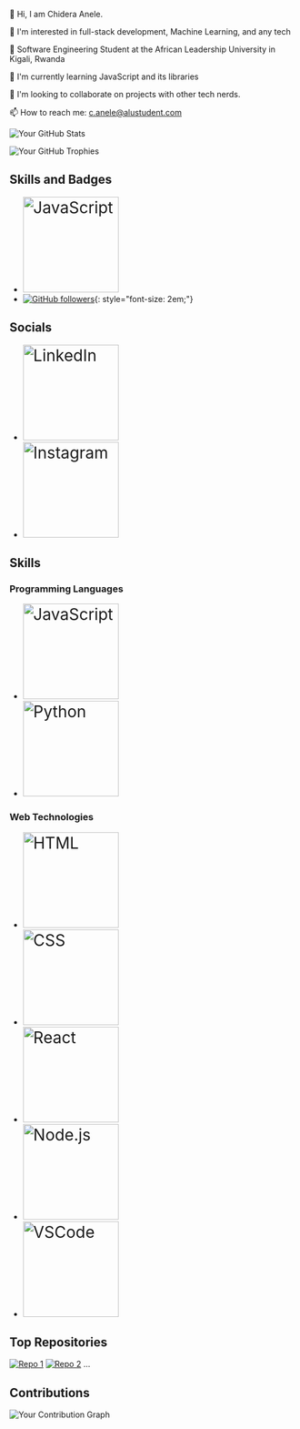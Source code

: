 👋 Hi, I am Chidera Anele. 

👀 I'm interested in full-stack development, Machine Learning, and any tech 

🌱 Software Engineering Student at the  African Leadership University in Kigali, Rwanda

🌱 I'm currently learning JavaScript and its libraries

💞️ I'm looking to collaborate on projects with other tech nerds.

📫 How to reach me: c.anele@alustudent.com
<!-- Your GitHub Stats -->
![Your GitHub Stats](https://github-readme-stats.vercel.app/api?username=Chidera0001&show_icons=true&count_private=true&theme=dark)

<!-- GitHub Trophies -->
![Your GitHub Trophies](https://github-profile-trophy.vercel.app/?username=Chidera0001&theme=dark)

<!-- Skills and Badges -->
## Skills and Badges
- <a href="https://github.com/JavaScript">
    <img src="https://img.shields.io/badge/-fff?style=for-the-badge&logo=javascript&labelColor=white&logoColor=dd0000" alt="JavaScript" style="width: 6em; height: auto; font-size: 2em;">
  </a>
- [![GitHub followers](https://img.shields.io/github/followers/Chidera0001?style=social&labelColor=black)](https://github.com/Chidera0001){: style="font-size: 2em;"}

<!-- Socials -->
## Socials
- <a href="https://www.linkedin.com/in/chidera-anele/">
    <img src="https://img.shields.io/badge/LinkedIn-Connect-blue?style=for-the-badge&logo=linkedin&labelColor=white" alt="LinkedIn" style="width: 6em; height: auto; font-size: 2em;">
  </a>
- <a href="https://www.instagram.com/chidera.anele/">
    <img src="https://img.shields.io/badge/Instagram-Follow-blue?style=for-the-badge&logo=instagram&labelColor=white" alt="Instagram" style="width: 6em; height: auto; font-size: 2em;">
  </a>

<!-- Skills -->
## Skills
### Programming Languages
- <a href="https://github.com/JavaScript">
    <img src="https://img.shields.io/badge/-fff?style=for-the-badge&logo=javascript&labelColor=white&logoColor=dd0000" alt="JavaScript" style="width: 6em; height: auto; font-size: 2em;">
  </a>
- <a href="https://github.com/your-Python-repo">
    <img src="https://img.shields.io/badge/-fff?style=for-the-badge&logo=python&labelColor=white&logoColor=3776AB" alt="Python" style="width: 6em; height: auto; font-size: 2em;">
  </a>

### Web Technologies
- <a href="https://github.com/your-HTML-repo">
    <img src="https://img.shields.io/badge/-fff?style=for-the-badge&logo=html5&labelColor=white&logoColor=E34F26" alt="HTML" style="width: 6em; height: auto; font-size: 2em;">
  </a>
- <a href="https://github.com/your-CSS-repo">
    <img src="https://img.shields.io/badge/-fff?style=for-the-badge&logo=css3&labelColor=white&logoColor=1572B6" alt="CSS" style="width: 6em; height: auto; font-size: 2em;">
  </a>
- <a href="https://github.com/your-React-repo">
    <img src="https://img.shields.io/badge/-fff?style=for-the-badge&logo=react&labelColor=white&logoColor=61DAFB" alt="React" style="width: 6em; height: auto; font-size: 2em;">
  </a>
- <a href="https://github.com/your-Node.js-repo">
    <img src="https://img.shields.io/badge/-fff?style=for-the-badge&logo=node.js&labelColor=white&logoColor=43853D" alt="Node.js" style="width: 6em; height: auto; font-size: 2em;">
  </a>
- <a href="https://github.com/your-VSCode-repo">
    <img src="https://img.shields.io/badge/-fff?style=for-the-badge&logo=visual-studio-code&labelColor=white&logoColor=007ACC" alt="VSCode" style="width: 6em; height: auto; font-size: 2em;">
  </a>

<!-- Top Repositories -->
## Top Repositories
[![Repo 1](https://github-readme-stats.vercel.app/api/pin/?username=Chidera0001&repo=JavaScript&show_owner=true&theme=dark)](https://github.com/Chidera0001/JavaScript)
[![Repo 2](https://github-readme-stats.vercel.app/api/pin/?username=Chidera0001&repo=alu-back-end&show_owner=true&theme=dark)](https://github.com/Chidera0001/alu-back-end)
...

<!-- Contributions -->
## Contributions
![Your Contribution Graph](https://github-readme-streak-stats.herokuapp.com/?user=Chidera0001&theme=dark)

